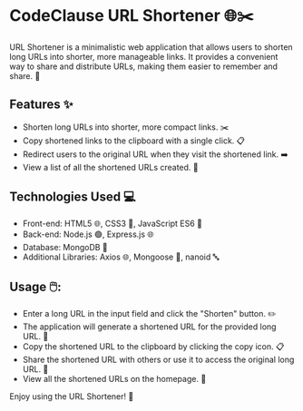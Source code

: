 # CodeClause URL Shortener 🌐✂️
URL Shortener is a minimalistic web application that allows users to shorten long URLs into shorter, more manageable links. It provides a convenient way to share and distribute URLs, making them easier to remember and share. 🚀

## Features ✨
- Shorten long URLs into shorter, more compact links. ✂️
- Copy shortened links to the clipboard with a single click. 📋
- Redirect users to the original URL when they visit the shortened link. ➡️
- View a list of all the shortened URLs created. 📜
## Technologies Used 💻
- Front-end: HTML5 🌐, CSS3 🎨, JavaScript ES6 🚀
- Back-end: Node.js 🟢, Express.js 🌐
- Database: MongoDB 🍃
- Additional Libraries: Axios 🌐, Mongoose 🍃, nanoid 🔤

## Usage 🖱️:
- Enter a long URL in the input field and click the "Shorten" button. ✏️
- The application will generate a shortened URL for the provided long URL. 🔗
- Copy the shortened URL to the clipboard by clicking the copy icon. 📋
- Share the shortened URL with others or use it to access the original long URL. 👥
- View all the shortened URLs on the homepage. 👀

Enjoy using the URL Shortener! 🚀
